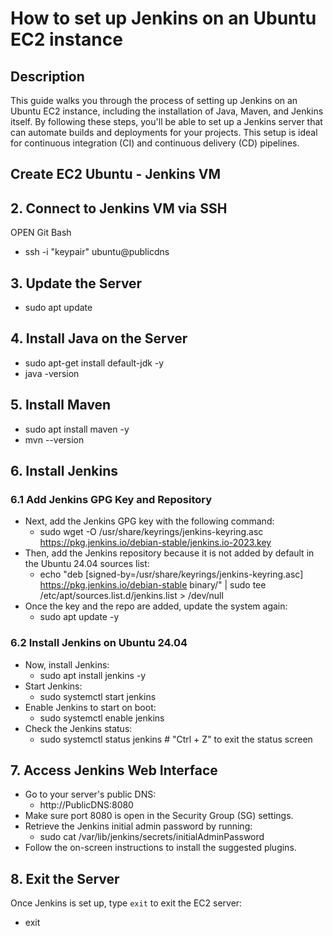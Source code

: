 # How to set up Jenkins on an Ubuntu EC2 instance

## Description
This guide walks you through the process of setting up Jenkins on an Ubuntu EC2 instance, including the installation of Java, Maven, and Jenkins itself. By following these steps, you'll be able to set up a Jenkins server that can automate builds and deployments for your projects. This setup is ideal for continuous integration (CI) and continuous delivery (CD) pipelines.

## Create EC2 Ubuntu - Jenkins VM

## 2. Connect to Jenkins VM via SSH
OPEN Git Bash
- ssh -i "keypair" ubuntu@publicdns

## 3. Update the Server
- sudo apt update

## 4. Install Java on the Server
- sudo apt-get install default-jdk -y
- java -version

## 5. Install Maven
- sudo apt install maven -y
- mvn --version

## 6. Install Jenkins

### 6.1 Add Jenkins GPG Key and Repository
- Next, add the Jenkins GPG key with the following command:
  - sudo wget -O /usr/share/keyrings/jenkins-keyring.asc https://pkg.jenkins.io/debian-stable/jenkins.io-2023.key
- Then, add the Jenkins repository because it is not added by default in the Ubuntu 24.04 sources list:
  - echo "deb [signed-by=/usr/share/keyrings/jenkins-keyring.asc] https://pkg.jenkins.io/debian-stable binary/" | sudo tee /etc/apt/sources.list.d/jenkins.list > /dev/null
- Once the key and the repo are added, update the system again:
  - sudo apt update -y

### 6.2 Install Jenkins on Ubuntu 24.04
- Now, install Jenkins:
  - sudo apt install jenkins -y
- Start Jenkins:
  - sudo systemctl start jenkins
- Enable Jenkins to start on boot:
  - sudo systemctl enable jenkins
- Check the Jenkins status:
  - sudo systemctl status jenkins  # "Ctrl + Z" to exit the status screen

## 7. Access Jenkins Web Interface
- Go to your server's public DNS:
  - http://PublicDNS:8080
- Make sure port 8080 is open in the Security Group (SG) settings.
- Retrieve the Jenkins initial admin password by running:
  - sudo cat /var/lib/jenkins/secrets/initialAdminPassword
- Follow the on-screen instructions to install the suggested plugins.

## 8. Exit the Server
Once Jenkins is set up, type `exit` to exit the EC2 server:
- exit
